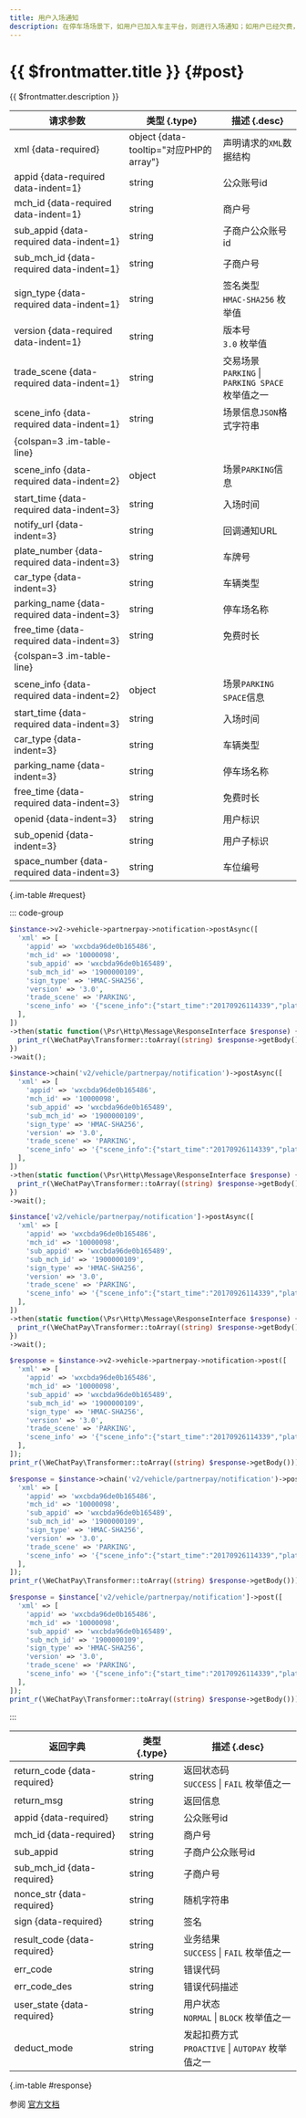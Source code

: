 ```yaml
---
title: 用户入场通知
description: 在停车场场景下，如用户已加入车主平台，则进行入场通知；如用户已经欠费，会发送用户欠费入场通知。本接口，会查询用户是否有欠费或黑名单用户情况，并将对应的用户状态进行返回。
---
```


# {{ $frontmatter.title }} {#post}

{{ $frontmatter.description }}

| 请求参数 | 类型 {.type} | 描述 {.desc}
| --- | --- | ---
| xml {data-required} | object {data-tooltip="对应PHP的array"} | 声明请求的`XML`数据结构
| appid {data-required data-indent=1} | string | 公众账号id
| mch_id {data-required data-indent=1} | string | 商户号
| sub_appid {data-required data-indent=1} | string | 子商户公众账号id
| sub_mch_id {data-required data-indent=1} | string | 子商户号
| sign_type {data-required data-indent=1} | string | 签名类型<br/>`HMAC-SHA256` 枚举值
| version {data-required data-indent=1} | string | 版本号<br/>`3.0` 枚举值
| trade_scene {data-required data-indent=1} | string | 交易场景<br/>`PARKING` \| `PARKING SPACE` 枚举值之一
| scene_info {data-required data-indent=1} | string | 场景信息`JSON`格式字符串
| {colspan=3 .im-table-line}
| scene_info {data-required data-indent=2} | object | 场景`PARKING`信息
| start_time {data-required data-indent=3} | string | 入场时间
| notify_url {data-indent=3} | string | 回调通知URL
| plate_number {data-required data-indent=3} | string | 车牌号
| car_type {data-indent=3} | string | 车辆类型
| parking_name {data-required data-indent=3} | string | 停车场名称
| free_time {data-required data-indent=3} | string | 免费时长
| {colspan=3 .im-table-line}
| scene_info {data-required data-indent=2} | object | 场景`PARKING SPACE`信息
| start_time {data-required data-indent=3} | string | 入场时间
| car_type {data-indent=3} | string | 车辆类型
| parking_name {data-indent=3} | string | 停车场名称
| free_time {data-required data-indent=3} | string | 免费时长
| openid {data-indent=3} | string | 用户标识
| sub_openid {data-indent=3} | string | 用户子标识
| space_number {data-required data-indent=3} | string | 车位编号

{.im-table #request}

::: code-group

```php [异步纯链式]
$instance->v2->vehicle->partnerpay->notification->postAsync([
  'xml' => [
    'appid' => 'wxcbda96de0b165486',
    'mch_id' => '10000098',
    'sub_appid' => 'wxcbda96de0b165489',
    'sub_mch_id' => '1900000109',
    'sign_type' => 'HMAC-SHA256',
    'version' => '3.0',
    'trade_scene' => 'PARKING',
    'scene_info' => '{"scene_info":{"start_time":"20170926114339","plate_number":"CB1000sdfasd","free_time":"1200","car_type":"大型车","parking_name":"欢乐海岸停车场"}}',
  ],
])
->then(static function(\Psr\Http\Message\ResponseInterface $response) {
  print_r(\WeChatPay\Transformer::toArray((string) $response->getBody()));
})
->wait();
```

```php [异步声明式]
$instance->chain('v2/vehicle/partnerpay/notification')->postAsync([
  'xml' => [
    'appid' => 'wxcbda96de0b165486',
    'mch_id' => '10000098',
    'sub_appid' => 'wxcbda96de0b165489',
    'sub_mch_id' => '1900000109',
    'sign_type' => 'HMAC-SHA256',
    'version' => '3.0',
    'trade_scene' => 'PARKING',
    'scene_info' => '{"scene_info":{"start_time":"20170926114339","plate_number":"CB1000sdfasd","free_time":"1200","car_type":"大型车","parking_name":"欢乐海岸停车场"}}',
  ],
])
->then(static function(\Psr\Http\Message\ResponseInterface $response) {
  print_r(\WeChatPay\Transformer::toArray((string) $response->getBody()));
})
->wait();
```

```php [异步属性式]
$instance['v2/vehicle/partnerpay/notification']->postAsync([
  'xml' => [
    'appid' => 'wxcbda96de0b165486',
    'mch_id' => '10000098',
    'sub_appid' => 'wxcbda96de0b165489',
    'sub_mch_id' => '1900000109',
    'sign_type' => 'HMAC-SHA256',
    'version' => '3.0',
    'trade_scene' => 'PARKING',
    'scene_info' => '{"scene_info":{"start_time":"20170926114339","plate_number":"CB1000sdfasd","free_time":"1200","car_type":"大型车","parking_name":"欢乐海岸停车场"}}',
  ],
])
->then(static function(\Psr\Http\Message\ResponseInterface $response) {
  print_r(\WeChatPay\Transformer::toArray((string) $response->getBody()));
})
->wait();
```

```php [同步纯链式]
$response = $instance->v2->vehicle->partnerpay->notification->post([
  'xml' => [
    'appid' => 'wxcbda96de0b165486',
    'mch_id' => '10000098',
    'sub_appid' => 'wxcbda96de0b165489',
    'sub_mch_id' => '1900000109',
    'sign_type' => 'HMAC-SHA256',
    'version' => '3.0',
    'trade_scene' => 'PARKING',
    'scene_info' => '{"scene_info":{"start_time":"20170926114339","plate_number":"CB1000sdfasd","free_time":"1200","car_type":"大型车","parking_name":"欢乐海岸停车场"}}',
  ],
]);
print_r(\WeChatPay\Transformer::toArray((string) $response->getBody()));
```

```php [同步声明式]
$response = $instance->chain('v2/vehicle/partnerpay/notification')->post([
  'xml' => [
    'appid' => 'wxcbda96de0b165486',
    'mch_id' => '10000098',
    'sub_appid' => 'wxcbda96de0b165489',
    'sub_mch_id' => '1900000109',
    'sign_type' => 'HMAC-SHA256',
    'version' => '3.0',
    'trade_scene' => 'PARKING',
    'scene_info' => '{"scene_info":{"start_time":"20170926114339","plate_number":"CB1000sdfasd","free_time":"1200","car_type":"大型车","parking_name":"欢乐海岸停车场"}}',
  ],
]);
print_r(\WeChatPay\Transformer::toArray((string) $response->getBody()));
```

```php [同步属性式]
$response = $instance['v2/vehicle/partnerpay/notification']->post([
  'xml' => [
    'appid' => 'wxcbda96de0b165486',
    'mch_id' => '10000098',
    'sub_appid' => 'wxcbda96de0b165489',
    'sub_mch_id' => '1900000109',
    'sign_type' => 'HMAC-SHA256',
    'version' => '3.0',
    'trade_scene' => 'PARKING',
    'scene_info' => '{"scene_info":{"start_time":"20170926114339","plate_number":"CB1000sdfasd","free_time":"1200","car_type":"大型车","parking_name":"欢乐海岸停车场"}}',
  ],
]);
print_r(\WeChatPay\Transformer::toArray((string) $response->getBody()));
```

:::

| 返回字典 | 类型 {.type} | 描述 {.desc}
| --- | --- | ---
| return_code {data-required}| string | 返回状态码<br/>`SUCCESS` \| `FAIL` 枚举值之一
| return_msg | string | 返回信息
| appid {data-required}| string | 公众账号id
| mch_id {data-required}| string | 商户号
| sub_appid | string | 子商户公众账号id
| sub_mch_id {data-required}| string | 子商户号
| nonce_str {data-required}| string | 随机字符串
| sign {data-required}| string | 签名
| result_code {data-required}| string | 业务结果<br/>`SUCCESS` \| `FAIL` 枚举值之一
| err_code | string | 错误代码
| err_code_des | string | 错误代码描述
| user_state {data-required}| string | 用户状态<br/>`NORMAL` \| `BLOCK` 枚举值之一
| deduct_mode | string | 发起扣费方式<br/>`PROACTIVE` \| `AUTOPAY` 枚举值之一

{.im-table #response}

参阅 [官方文档](https://pay.weixin.qq.com/wiki/doc/api/vehicle_v2_sl.php?chapter=20_992&index=1&p=202)
